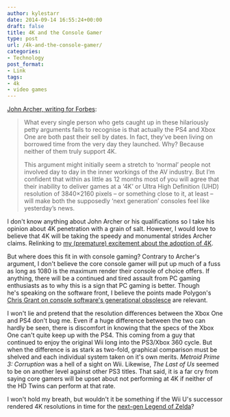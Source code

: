 ```yaml
---
author: kylestarr
date: 2014-09-14 16:55:24+00:00
draft: false
title: 4K and the Console Gamer
type: post
url: /4k-and-the-console-gamer/
categories:
- Technology
post_format:
- Link
tags:
- 4k
- video games
---
```


[John Archer, writing for Forbes](http://www.forbes.com/sites/johnarcher/2014/09/12/the-ps4-and-xbox-one-are-already-out-of-date/):


<blockquote>What every single person who gets caught up in these hilariously petty arguments fails to recognise is that actually the PS4 and Xbox One are both past their sell by dates. In fact, they’ve been living on borrowed time from the very day they launched. Why? Because neither of them truly support 4K.

This argument might initially seem a stretch to ‘normal’ people not involved day to day in the inner workings of the AV industry. But I’m confident that within as little as 12 months most of you will agree that their inability to deliver games at a ‘4K’ or Ultra High Definition (UHD) resolution of 3840×2160 pixels – or something close to it, at least – will make both the supposedly ‘next generation’ consoles feel like yesterday’s news.</blockquote>


I don't know anything about John Archer or his qualifications so I take his opinion about 4K penetration with a grain of salt. However, I would love to believe that 4K will be taking the speedy and monumental strides Archer claims. Relinking to [my (premature) excitement about the adoption of 4K](https://www.zerocounts.net/2013/01/08/2013-the-year-of-4k/).

But where does this fit in with console gaming? Contrary to Archer's argument, I don't believe the core console gamer will put up much of a fuss as long as 1080 is the maximum render their console of choice offers. If anything, there will be a continued and tired assault from PC gaming enthusiasts as to why this is a sign that PC gaming is better. Though he's speaking on the software front, I believe the points made Polygon's [Chris Grant on console software's generational obsolesce](https://www.zerocounts.net/2013/10/18/whats-it-like-to-build-a-pc-polygon-friends-list-10142013/) are relevant.

I won't lie and pretend that the resolution differences between the Xbox One and PS4 don't bug me. Even if a huge difference between the two can hardly be seen, there is discomfort in knowing that the specs of the Xbox One can't quite keep up with the PS4. This coming from a guy that continued to enjoy the original Wii long into the PS3/Xbox 360 cycle. But when the difference is as stark as two-fold, graphical comparison must be shelved and each individual system taken on it's own merits. _Metroid Prime 3: Corruption_ was a hell of a sight on Wii. Likewise, _The Last of Us_ seemed to be on another level against other PS3 titles. That said, it is a far cry from saying core gamers will be upset about not performing at 4K if neither of the HD Twins can perform at that rate.

I won't hold my breath, but wouldn't it be something if the Wii U's successor rendered 4K resolutions in time for the [next-gen Legend of Zelda](https://www.youtube.com/watch?annotation_id=annotation_1059969563&feature=iv&src_vid=gTMhGg5mtp8&v=VcYXX4TUK4I)?
